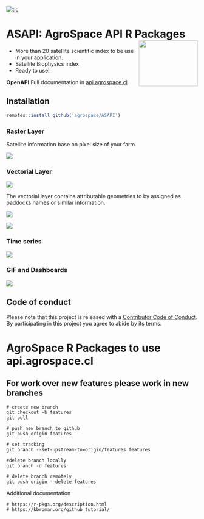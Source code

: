 
<!-- README.md is generated from README.Rmd. Please edit that file -->
<!-- badges: start -->

[![tic](https://github.com/agrospace/ASAPI/workflows/tic/badge.svg?branch=master)](https://github.com/agrospace/ASAPI/actions)
<!-- badges: end -->

# ASAPI: **A**gro**S**pace **API** R Packages <img src="https://storage.googleapis.com/cdnagrospace2021/img/agro_space.png" align="right" width=155 height=120 alt="" />

-   More than 20 satellite scientific index to be use in your
    application.
-   Satellite Biophysics index
-   Ready to use!

**OpenAPI** Full documentation in
[api.agrospace.cl](https://api.agrospace.cl/doc)

## Installation


``` r
remotes::install_github('agrospace/ASAPI')
```

### Raster Layer

Satellite information base on pixel size of your farm.

![](https://storage.googleapis.com/cdnagrospace2021/img/raster.png)

### Vectorial Layer

![](https://storage.googleapis.com/cdnagrospace2021/img/shape.png)

The vectorial layer contains attributable geometries to by assigned as
paddocks names or similar information.

![](https://storage.googleapis.com/cdnagrospace2021/img/shape_paddocks.png)

![](https://storage.googleapis.com/cdnagrospace2021/img/NDVI_paddock.png)

### Time series

![](https://storage.googleapis.com/cdnagrospace2021/img/time-series.png)

### GIF and Dashboards

![](https://storage.googleapis.com/cdnagrospace2021/img/Index_GIF.gif)

## Code of conduct

Please note that this project is released with a [Contributor Code of
Conduct](https://api.agrospace.cl). By participating in this project you
agree to abide by its terms.

# AgroSpace R Packages to use api.agrospace.cl

## For work over new features please work in new branches

    # create new branch
    git checkout -b features
    git pull

    # push new branch to github
    git push origin features 

    # set tracking
    git branch --set-upstream-to=origin/features features

    #delete branch locally
    git branch -d features

    # delete branch remotely
    git push origin --delete features

Additional documentation

    # https://r-pkgs.org/description.html
    # https://kbroman.org/github_tutorial/
